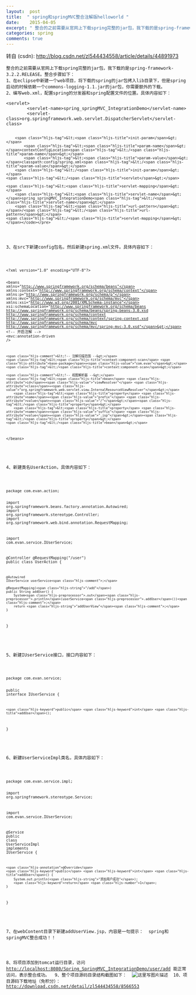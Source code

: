 ```yaml
---
layout:  post
title:  " spring和springMVC整合注解版helloworld "
date:    2015-04-05
excerpt: " 整合的之前需要从官网上下载spring完整的jar包，我下载的是spring-framework-3.2.2.RELEASE。整合步骤如下：1、在eclipse中新建一个web项目，将下载的spring的jar包拷入lib目录下，但是spring启动的时候依赖一个commons-logging-1.1.jar的jar包，你需要额外的下载。2、编写web.xml，配置spring的分发器和spr... "
categories: spring 
comments: true
---
```

转自 (csdn): http://blog.csdn.net/zl544434558/article/details/44891973
<div class="markdown_views">
 <pre><code>整合的之前需要从官网上下载spring完整的jar包，我下载的是spring-framework-3.2.2.RELEASE。整合步骤如下：
1、在eclipse中新建一个web项目，将下载的spring的jar包拷入lib目录下，但是spring启动的时候依赖一个commons-logging-1.1.jar的jar包，你需要额外的下载。
2、编写web.xml，配置spring的分发器和spring配置文件的位置。具体内容如下：
</code></pre> 
 <pre class="prettyprint"><code class=" hljs xml"><span class="hljs-tag">&lt;<span class="hljs-title">servlet</span>&gt;</span>
        <span class="hljs-tag">&lt;<span class="hljs-title">servlet-name</span>&gt;</span>spring_springMVC_IntegrationDemo<span class="hljs-tag">&lt;/<span class="hljs-title">servlet-name</span>&gt;</span>
        <span class="hljs-tag">&lt;<span class="hljs-title">servlet-class</span>&gt;</span>org.springframework.web.servlet.DispatcherServlet<span class="hljs-tag">&lt;/<span class="hljs-title">servlet-class</span>&gt;</span>

        <span class="hljs-tag">&lt;<span class="hljs-title">init-param</span>&gt;</span>
            <span class="hljs-tag">&lt;<span class="hljs-title">param-name</span>&gt;</span>contextConfigLocation<span class="hljs-tag">&lt;/<span class="hljs-title">param-name</span>&gt;</span>
            <span class="hljs-tag">&lt;<span class="hljs-title">param-value</span>&gt;</span>classpath:config/spring.xml<span class="hljs-tag">&lt;/<span class="hljs-title">param-value</span>&gt;</span>
        <span class="hljs-tag">&lt;/<span class="hljs-title">init-param</span>&gt;</span>
    <span class="hljs-tag">&lt;/<span class="hljs-title">servlet</span>&gt;</span>

    <span class="hljs-tag">&lt;<span class="hljs-title">servlet-mapping</span>&gt;</span>
        <span class="hljs-tag">&lt;<span class="hljs-title">servlet-name</span>&gt;</span>spring_springMVC_IntegrationDemo<span class="hljs-tag">&lt;/<span class="hljs-title">servlet-name</span>&gt;</span>
        <span class="hljs-tag">&lt;<span class="hljs-title">url-pattern</span>&gt;</span>/<span class="hljs-tag">&lt;/<span class="hljs-title">url-pattern</span>&gt;</span>
    <span class="hljs-tag">&lt;/<span class="hljs-title">servlet-mapping</span>&gt;</span></code></pre> 
 <p>3、在src下新建config包名，然后新建spring.xml文件。具体内容如下：</p> 
 <pre class="prettyprint"><code class=" hljs xml"><span class="hljs-pi">&lt;?xml version="1.0" encoding="UTF-8"?&gt;</span>

<span class="hljs-tag">&lt;<span class="hljs-title">beans</span> <span class="hljs-attribute">xmlns</span>=<span class="hljs-value">"http://www.springframework.org/schema/beans"</span> <span class="hljs-attribute">xmlns:context</span>=<span class="hljs-value">"http://www.springframework.org/schema/context"</span> <span class="hljs-attribute">xmlns:p</span>=<span class="hljs-value">"http://www.springframework.org/schema/p"</span> <span class="hljs-attribute">xmlns:mvc</span>=<span class="hljs-value">"http://www.springframework.org/schema/mvc"</span> <span class="hljs-attribute">xmlns:xsi</span>=<span class="hljs-value">"http://www.w3.org/2001/XMLSchema-instance"</span> <span class="hljs-attribute">xsi:schemaLocation</span>=<span class="hljs-value">"http://www.springframework.org/schema/beans http://www.springframework.org/schema/beans/spring-beans-3.0.xsd http://www.springframework.org/schema/context http://www.springframework.org/schema/context/spring-context.xsd http://www.springframework.org/schema/mvc http://www.springframework.org/schema/mvc/spring-mvc-3.0.xsd"</span>&gt;</span>
    <span class="hljs-comment">&lt;!-- 开启注解 --&gt;</span>
    <span class="hljs-tag">&lt;<span class="hljs-title">mvc:annotation-driven</span> /&gt;</span>

    <span class="hljs-comment">&lt;!-- 注解扫描范围 --&gt;</span>
    <span class="hljs-tag">&lt;<span class="hljs-title">context:component-scan</span> <span class="hljs-attribute">base-package</span>=<span class="hljs-value">"com.evan"</span>&gt;</span><span class="hljs-tag">&lt;/<span class="hljs-title">context:component-scan</span>&gt;</span>

    <span class="hljs-comment">&lt;!-- 视图解析器 --&gt;</span>
    <span class="hljs-tag">&lt;<span class="hljs-title">bean</span> <span class="hljs-attribute">id</span>=<span class="hljs-value">"viewResolver"</span> <span class="hljs-attribute">class</span>=<span class="hljs-value">"org.springframework.web.servlet.view.InternalResourceViewResolver"</span>&gt;</span>
        <span class="hljs-tag">&lt;<span class="hljs-title">property</span> <span class="hljs-attribute">name</span>=<span class="hljs-value">"prefix"</span> <span class="hljs-attribute">value</span>=<span class="hljs-value">"/"</span>&gt;</span><span class="hljs-tag">&lt;/<span class="hljs-title">property</span>&gt;</span>
        <span class="hljs-tag">&lt;<span class="hljs-title">property</span> <span class="hljs-attribute">name</span>=<span class="hljs-value">"suffix"</span> <span class="hljs-attribute">value</span>=<span class="hljs-value">".jsp"</span>&gt;</span><span class="hljs-tag">&lt;/<span class="hljs-title">property</span>&gt;</span>
    <span class="hljs-tag">&lt;/<span class="hljs-title">bean</span>&gt;</span>

<span class="hljs-tag">&lt;/<span class="hljs-title">beans</span>&gt;</span></code></pre> 
 <p>4、新建类名UserAction，具体内容如下：</p> 
 <pre class="prettyprint"><code class=" hljs avrasm">package <span class="hljs-keyword">com</span><span class="hljs-preprocessor">.evan</span><span class="hljs-preprocessor">.action</span><span class="hljs-comment">;</span>

import org<span class="hljs-preprocessor">.springframework</span><span class="hljs-preprocessor">.beans</span><span class="hljs-preprocessor">.factory</span><span class="hljs-preprocessor">.annotation</span><span class="hljs-preprocessor">.Autowired</span><span class="hljs-comment">;</span>
import org<span class="hljs-preprocessor">.springframework</span><span class="hljs-preprocessor">.stereotype</span><span class="hljs-preprocessor">.Controller</span><span class="hljs-comment">;</span>
import org<span class="hljs-preprocessor">.springframework</span><span class="hljs-preprocessor">.web</span><span class="hljs-preprocessor">.bind</span><span class="hljs-preprocessor">.annotation</span><span class="hljs-preprocessor">.RequestMapping</span><span class="hljs-comment">;</span>

import <span class="hljs-keyword">com</span><span class="hljs-preprocessor">.evan</span><span class="hljs-preprocessor">.service</span><span class="hljs-preprocessor">.IUserService</span><span class="hljs-comment">;</span>

@Controller
@RequestMapping(<span class="hljs-string">"/user"</span>)
public class UserAction {

    @Autowired
    IUserService userService<span class="hljs-comment">;</span>

    @RequestMapping(<span class="hljs-string">"/add"</span>)
    public String addUser() {
        System<span class="hljs-preprocessor">.out</span><span class="hljs-preprocessor">.println</span>(userService<span class="hljs-preprocessor">.addUser</span>())<span class="hljs-comment">;</span>
        return <span class="hljs-string">"addUserView"</span><span class="hljs-comment">;</span>
    }
}
</code></pre> 
 <p>5、新建IUserService接口，接口内容如下：</p> 
 <pre class="prettyprint"><code class=" hljs cs">package com.evan.service;

<span class="hljs-keyword">public</span> <span class="hljs-keyword">interface</span> IUserService {

    <span class="hljs-keyword">public</span> <span class="hljs-keyword">int</span> <span class="hljs-title">addUser</span>();
}
</code></pre> 
 <p>6、新建UserServiceImpl类名，具体内容如下：</p> 
 <pre class="prettyprint"><code class=" hljs java"><span class="hljs-keyword">package</span> com.evan.service.impl;

<span class="hljs-keyword">import</span> org.springframework.stereotype.Service;

<span class="hljs-keyword">import</span> com.evan.service.IUserService;

<span class="hljs-annotation">@Service</span>
<span class="hljs-keyword">public</span> <span class="hljs-class"><span class="hljs-keyword">class</span> <span class="hljs-title">UserServiceImpl</span> <span class="hljs-keyword">implements</span> <span class="hljs-title">IUserService</span> {</span>

    <span class="hljs-annotation">@Override</span>
    <span class="hljs-keyword">public</span> <span class="hljs-keyword">int</span> <span class="hljs-title">addUser</span>() {
        System.out.println(<span class="hljs-string">"添加用户成功"</span>);
        <span class="hljs-keyword">return</span> <span class="hljs-number">1</span>;
    }

}</code></pre> 
 <p>7、在webContent目录下新建addUserView.jsp，内容是一句提示：  spring和springMVC整合成功！！</p> 
 <p>8、将项目添加到tomcat运行目录，访问<a href="http://localhost:8080/Spring_SpringMVC_IntegrationDemo/user/add">http://localhost:8080/Spring_SpringMVC_IntegrationDemo/user/add</a> 能正常访问，表示整合成功。  9、整个项目源码目录结构截图如下：  <img src="http://img.blog.csdn.net/20150405215942866" alt="这里写图片描述" title="">  10、项目源码下载地址（免积分）：  <a href="http://download.csdn.net/detail/zl544434558/8566553">http://download.csdn.net/detail/zl544434558/8566553</a></p>
</div>